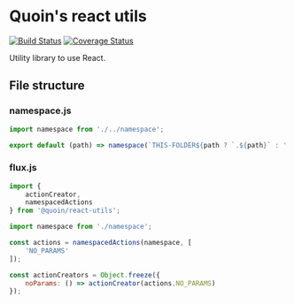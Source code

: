 # Quoin's react utils

[![Build Status](https://travis-ci.com/Quoin/react-utils.svg?branch=master)](https://travis-ci.com/Quoin/react-utils)
[![Coverage Status](https://coveralls.io/repos/github/Quoin/react-utils/badge.svg?branch=master)](https://coveralls.io/github/Quoin/react-utils?branch=master)

Utility library to use React.


## File structure


### namespace.js

```javascript
import namespace from './../namespace';

export default (path) => namespace(`THIS-FOLDER${path ? `.${path}` : ''}`);
```


### flux.js

```javascript
import {
    actionCreator,
    namespacedActions
} from '@quoin/react-utils';

import namespace from './namespace';

const actions = namespacedActions(namespace, [
    'NO_PARAMS'
]);

const actionCreators = Object.freeze({
    noParams: () => actionCreator(actions.NO_PARAMS)
});
```
